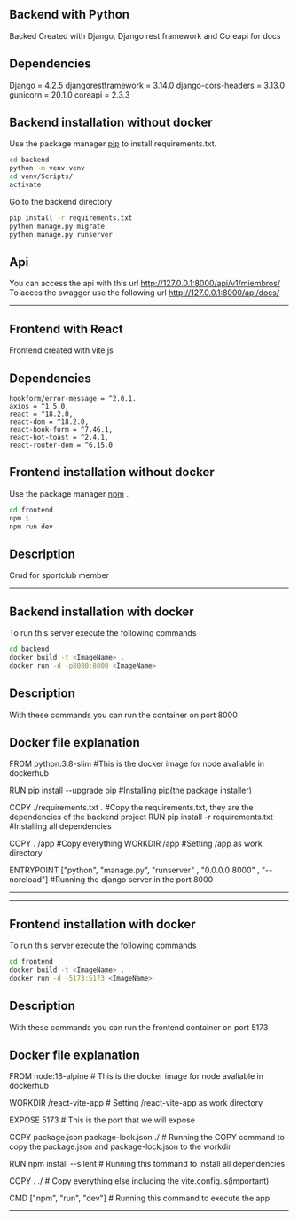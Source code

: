 ## Backend with Python

Backed Created with Django, Django rest framework and Coreapi for docs

## Dependencies

Django = 4.2.5
djangorestframework = 3.14.0
django-cors-headers = 3.13.0
gunicorn = 20.1.0
coreapi = 2.3.3

## Backend installation without docker

Use the package manager [pip](https://pip.pypa.io/en/stable/) to install requirements.txt.

```bash
cd backend
python -m venv venv
cd venv/Scripts/
activate
```

Go to the backend directory

```bash
pip install -r requirements.txt
python manage.py migrate
python manage.py runserver
```

## Api

You can access the api with this url http://127.0.0.1:8000/api/v1/miembros/
To acces the swagger use the following url http://127.0.0.1:8000/api/docs/

---

## Frontend with React

Frontend created with vite js

## Dependencies

    hookform/error-message = ^2.0.1.
    axios = ^1.5.0,
    react = ^18.2.0,
    react-dom = ^18.2.0,
    react-hook-form = ^7.46.1,
    react-hot-toast = ^2.4.1,
    react-router-dom = ^6.15.0

## Frontend installation without docker

Use the package manager [npm](https://docs.npmjs.com/downloading-and-installing-node-js-and-npm) .

```bash
cd frontend
npm i
npm run dev
```

## Description

Crud for sportclub member

---

## Backend installation with docker

To run this server execute the following commands

```bash
cd backend
docker build -t <ImageName> .
docker run -d -p8080:8000 <ImageName>
```

## Description

With these commands you can run the container on port 8000

## Docker file explanation

FROM python:3.8-slim #This is the docker image for node avaliable in dockerhub

RUN pip install --upgrade pip #Installing pip(the package installer)

COPY ./requirements.txt . #Copy the requirements.txt, they are the dependencies of the backend project
RUN pip install -r requirements.txt #Installing all dependencies

COPY . /app #Copy everything
WORKDIR /app #Setting /app as work directory

ENTRYPOINT ["python", "manage.py", "runserver" , "0.0.0.0:8000" , "--noreload"] #Running the django server in the port 8000

---

---

## Frontend installation with docker

To run this server execute the following commands

```bash
cd frontend
docker build -t <ImageName> .
docker run -d -5173:5173 <ImageName>
```

## Description

With these commands you can run the frontend container on port 5173

## Docker file explanation

FROM node:18-alpine # This is the docker image for node avaliable in dockerhub

WORKDIR /react-vite-app # Setting /react-vite-app as work directory

EXPOSE 5173 # This is the port that we will expose

COPY package.json package-lock.json ./ # Running the COPY command to copy the package.json and package-lock.json to the workdir

RUN npm install --silent # Running this tommand to install all dependencies

COPY . ./ # Copy everything else including the vite.config.js(important)

CMD ["npm", "run", "dev"] # Running this command to execute the app

---
